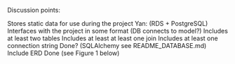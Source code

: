 Discussion points:

Stores static data for use during the project	Yan: (RDS + PostgreSQL)	
Interfaces with the project in some format (DB connects to model?)
Includes at least two tables
Includes at least at least one join
Includes at least one connection string	Done? (SQLAlchemy see README_DATABASE.md)	
Include ERD	Done (see Figure 1 below)	




